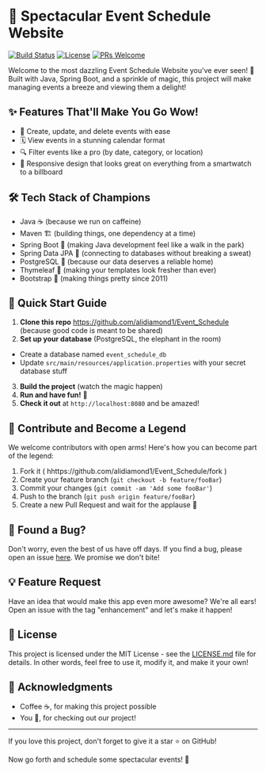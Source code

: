 # 🎉 Spectacular Event Schedule Website

[![Build Status](https://img.shields.io/travis/alidiamond1/Event_Schedule/main.svg?style=flat-square)](https://travis-ci.org/alidiamond1/Event_Schedule)
[![License](https://img.shields.io/badge/license-MIT-blue.svg?style=flat-square)](https://opensource.org/licenses/MIT)
[![PRs Welcome](https://img.shields.io/badge/PRs-welcome-brightgreen.svg?style=flat-square)](http://makeapullrequest.com)

Welcome to the most dazzling Event Schedule Website you've ever seen! 🌟 Built with Java, Spring Boot, and a sprinkle of magic, this project will make managing events a breeze and viewing them a delight!

## ✨ Features That'll Make You Go Wow!

- 📅 Create, update, and delete events with ease
- 🗓️ View events in a stunning calendar format
- 🔍 Filter events like a pro (by date, category, or location)
- 📱 Responsive design that looks great on everything from a smartwatch to a billboard

## 🛠️ Tech Stack of Champions

- Java ☕ (because we run on caffeine)
- Maven 🏗️ (building things, one dependency at a time)
- Spring Boot 🚀 (making Java development feel like a walk in the park)
- Spring Data JPA 🔗 (connecting to databases without breaking a sweat)
- PostgreSQL 🐘 (because our data deserves a reliable home)
- Thymeleaf 🍃 (making your templates look fresher than ever)
- Bootstrap 🎨 (making things pretty since 2011)

## 🚀 Quick Start Guide

1. **Clone this repo** https://github.com/alidiamond1/Event_Schedule (because good code is meant to be shared)
2. **Set up your database** (PostgreSQL, the elephant in the room)
- Create a database named `event_schedule_db`
- Update `src/main/resources/application.properties` with your secret database stuff

3. **Build the project** (watch the magic happen)
4. **Run and have fun!** 🎉
5. **Check it out** at `http://localhost:8080` and be amazed!

## 🤝 Contribute and Become a Legend

We welcome contributors with open arms! Here's how you can become part of the legend:

1. Fork it ( hhttps://github.com/alidiamond1/Event_Schedule/fork )
2. Create your feature branch (`git checkout -b feature/fooBar`)
3. Commit your changes (`git commit -am 'Add some fooBar'`)
4. Push to the branch (`git push origin feature/fooBar`)
5. Create a new Pull Request and wait for the applause 👏

## 🐛 Found a Bug? 

Don't worry, even the best of us have off days. If you find a bug, please open an issue [here](https://github.com/alidiamond1/Event_Schedule/issues). We promise we don't bite!

## 💡 Feature Request

Have an idea that would make this app even more awesome? We're all ears! Open an issue with the tag "enhancement" and let's make it happen!

## 📜 License

This project is licensed under the MIT License - see the [LICENSE.md](LICENSE.md) file for details. In other words, feel free to use it, modify it, and make it your own!

## 🙏 Acknowledgments

- Coffee ☕, for making this project possible
- You 👋, for checking out our project!

---

If you love this project, don't forget to give it a star ⭐ on GitHub!

Now go forth and schedule some spectacular events! 🎊
